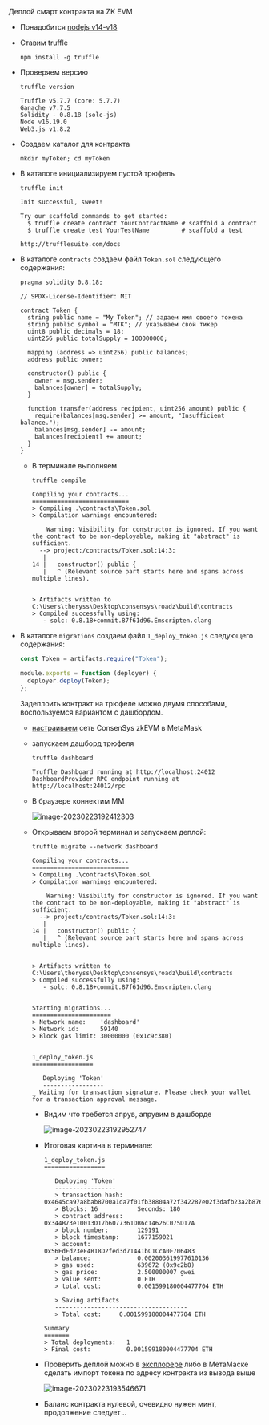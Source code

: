 Деплой смарт контракта на ZK EVM

- Понадобится [nodejs v14-v18](https://trufflesuite.com/docs/truffle/how-to/install/#install-nodejs)

- Ставим truffle

  `npm install -g truffle`

- Проверяем версию

  `truffle version`

  ```
  Truffle v5.7.7 (core: 5.7.7)
  Ganache v7.7.5
  Solidity - 0.8.18 (solc-js)
  Node v16.19.0
  Web3.js v1.8.2
  ```

- Создаем каталог для контракта

  `mkdir myToken; cd myToken`

- В каталоге инициализируем пустой трюфель

  `truffle init`

  ```
  Init successful, sweet!
  
  Try our scaffold commands to get started:
    $ truffle create contract YourContractName # scaffold a contract
    $ truffle create test YourTestName         # scaffold a test
  
  http://trufflesuite.com/docs
  ```

- В каталоге `contracts` создаем файл `Token.sol` следующего содержания:

  ```solidity
  pragma solidity 0.8.18;
  
  // SPDX-License-Identifier: MIT
  
  contract Token {
    string public name = "My Token"; // задаем имя своего токена
    string public symbol = "MTK"; // указываем свой тикер
    uint8 public decimals = 18;
    uint256 public totalSupply = 100000000;
  
    mapping (address => uint256) public balances;
    address public owner;
  
    constructor() public {
      owner = msg.sender;
      balances[owner] = totalSupply;
    }
  
    function transfer(address recipient, uint256 amount) public {
      require(balances[msg.sender] >= amount, "Insufficient balance.");
      balances[msg.sender] -= amount;
      balances[recipient] += amount;
    }
  }
  ```

  - В терминале выполняем

    `truffle compile`

    ```
    Compiling your contracts...
    ===========================
    > Compiling .\contracts\Token.sol
    > Compilation warnings encountered:
    
        Warning: Visibility for constructor is ignored. If you want the contract to be non-deployable, making it "abstract" is sufficient.
      --> project:/contracts/Token.sol:14:3:
       |
    14 |   constructor() public {
       |   ^ (Relevant source part starts here and spans across multiple lines).
    
    
    > Artifacts written to C:\Users\theryss\Desktop\consensys\roadz\build\contracts
    > Compiled successfully using:
       - solc: 0.8.18+commit.87f61d96.Emscripten.clang
    ```

- В каталоге `migrations` создаем файл `1_deploy_token.js` следующего содержания:

  ```javascript
  const Token = artifacts.require("Token");
  
  module.exports = function (deployer) {
    deployer.deploy(Token);
  };
  ```

  Задеплоить контракт на трюфеле можно двумя способами, воспользуемся вариантом с дашбордом.

  - [настраиваем](https://docs.zkevm.consensys.net/get-started/configure-metamask) сеть ConsenSys zkEVM в MetaMask

  - запускаем дашборд трюфеля

    `truffle dashboard`

    ```
    Truffle Dashboard running at http://localhost:24012
    DashboardProvider RPC endpoint running at http://localhost:24012/rpc
    ```

  - В браузере коннектим MM 

    ![image-20230223192412303](assets/image-20230223192412303.png)

  - Открываем второй терминал и запускаем деплой:

    `truffle migrate --network dashboard`

    ```
    Compiling your contracts...
    ===========================
    > Compiling .\contracts\Token.sol
    > Compilation warnings encountered:
    
        Warning: Visibility for constructor is ignored. If you want the contract to be non-deployable, making it "abstract" is sufficient.
      --> project:/contracts/Token.sol:14:3:
       |
    14 |   constructor() public {
       |   ^ (Relevant source part starts here and spans across multiple lines).
    
    
    > Artifacts written to C:\Users\theryss\Desktop\consensys\roadz\build\contracts
    > Compiled successfully using:
       - solc: 0.8.18+commit.87f61d96.Emscripten.clang
    
    
    Starting migrations...
    ======================
    > Network name:    'dashboard'
    > Network id:      59140
    > Block gas limit: 30000000 (0x1c9c380)
    
    
    1_deploy_token.js
    =================
    
       Deploying 'Token'
       -----------------
    _ Waiting for transaction signature. Please check your wallet for a transaction approval message.
    ```

    - Видим что требется апрув, апрувим в дашборде

      ![image-20230223192952747](assets/image-20230223192952747.png)

    - Итоговая картина в терминале:

      ```
      1_deploy_token.js
      =================
      
         Deploying 'Token'
         -----------------
         > transaction hash:    0x4645ca97a8bab8700a1da7f01fb38804a72f342287e02f3dafb23a2b876ef925sage.
         > Blocks: 16           Seconds: 180
         > contract address:    0x344B73e10013D17b6077361DB6c14626C075D17A
         > block number:        129191
         > block timestamp:     1677159021
         > account:             0x56EdFd23eE4B18D2fed3d71441bC1CcA0E706483
         > balance:             0.002003619977610136
         > gas used:            639672 (0x9c2b8)
         > gas price:           2.500000007 gwei
         > value sent:          0 ETH
         > total cost:          0.001599180004477704 ETH
      
         > Saving artifacts
         -------------------------------------
         > Total cost:     0.001599180004477704 ETH
      
      Summary
      =======
      > Total deployments:   1
      > Final cost:          0.001599180004477704 ETH
      ```

    - Проверить деплой можно в [эксплорере](https://explorer.goerli.zkevm.consensys.net/) либо в МетаМаске сделать импорт токена по адресу контракта из вывода выше

      ![image-20230223193546671](assets/image-20230223193546671.png)

    - Баланс контракта нулевой, очевидно нужен минт, продолжение следует .. 


